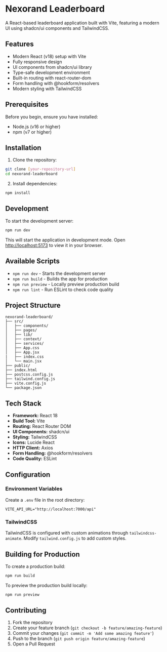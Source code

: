 # Nexorand Leaderboard

A React-based leaderboard application built with Vite, featuring a modern UI using shadcn/ui components and TailwindCSS.

## Features

- Modern React (v18) setup with Vite
- Fully responsive design
- UI components from shadcn/ui library
- Type-safe development environment
- Built-in routing with react-router-dom
- Form handling with @hookform/resolvers
- Modern styling with TailwindCSS

## Prerequisites

Before you begin, ensure you have installed:
- Node.js (v16 or higher)
- npm (v7 or higher)

## Installation

1. Clone the repository:
```bash
git clone [your-repository-url]
cd nexorand-leaderboard
```

2. Install dependencies:
```bash
npm install
```

## Development

To start the development server:

```bash
npm run dev
```

This will start the application in development mode. Open [http://localhost:5173](http://localhost:5173) to view it in your browser.

## Available Scripts

- `npm run dev` - Starts the development server
- `npm run build` - Builds the app for production
- `npm run preview` - Locally preview production build
- `npm run lint` - Run ESLint to check code quality

## Project Structure

```
nexorand-leaderboard/
├── src/
│   ├── components/
│   ├── pages/
│   ├── lib/
│   ├── context/
│   ├── services/
│   ├── App.css
│   ├── App.jsx
|   ├── index.css
│   └── main.jsx
├── public/
├── index.html
├── postcss.config.js
├── tailwind.config.js
├── vite.config.js
└── package.json
```

## Tech Stack

- **Framework:** React 18
- **Build Tool:** Vite
- **Routing:** React Router DOM
- **UI Components:** shadcn/ui
- **Styling:** TailwindCSS
- **Icons:** Lucide React
- **HTTP Client:** Axios
- **Form Handling:** @hookform/resolvers
- **Code Quality:** ESLint

## Configuration

### Environment Variables

Create a `.env` file in the root directory:

```env
VITE_API_URL="http://localhost:7000/api"
```

### TailwindCSS

TailwindCSS is configured with custom animations through `tailwindcss-animate`. Modify `tailwind.config.js` to add custom styles.

## Building for Production

To create a production build:

```bash
npm run build
```

To preview the production build locally:

```bash
npm run preview
```

## Contributing

1. Fork the repository
2. Create your feature branch (`git checkout -b feature/amazing-feature`)
3. Commit your changes (`git commit -m 'Add some amazing feature'`)
4. Push to the branch (`git push origin feature/amazing-feature`)
5. Open a Pull Request
